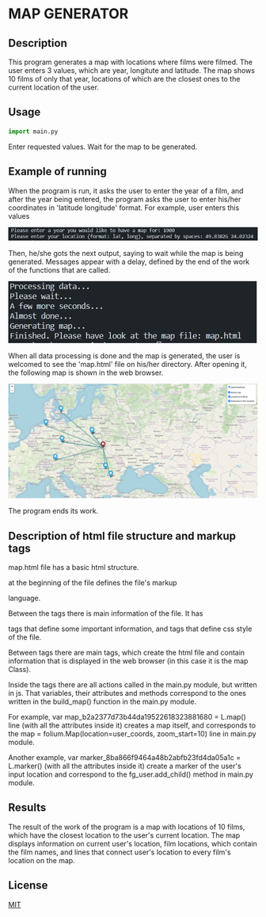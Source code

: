 # MAP GENERATOR

## Description
This program generates a map with locations where films were filmed. The user
enters 3 values, which are year, longitute and latitude. The map shows 10 films
of only that year, locations of which are the closest ones to the current
location of the user.

## Usage
``` python
import main.py
```
Enter requested values. Wait for the map to be generated.

## Example of running
When the program is run, it asks the user to enter the year of a film, and
after the year being entered, the program asks the user to enter his/her
coordinates in 'latitude longitude' format.
For example, user enters this values

![Input](input.jpg?raw=true "User's input")

Then, he/she gots the next output, saying to wait while the map is being
generated. Messages appear with a delay, defined by the end of the work of the
functions that are called.

![Output1](output1.jpg?raw=true "Output in command line")

When all data processing is done and the map is generated, the user is
welcomed to see the 'map.html' file on his/her directory. After opening it, the
following map is shown in the web browser.

![Output2](output2.png?raw=true "Generated map screenshot")

The program ends its work.

## Description of html file structure and markup tags
map.html file has a basic html structure.

<!DOCTYPE html> at the beginning of the file defines the file's markup
language.

Between the <head> </head> tags there is main information of the file. It has
<script> </script> tags that define some important information, and <style>
</style> tags that define css style of the file.

Between <body> </body> tags there are main tags, which create the html file
and contain information that is displayed in the web browser (in this case it
is the map Class).

Inside the <script> </script> tags there are all actions called in the main.py
module, but written in js. That variables, their attributes and methods
correspond to the ones written in the build_map() function in the main.py
module.

For example, var map_b2a2377d73b44da19522618323881680 = L.map() line (with all
the attributes inside it) creates a map itself, and corresponds to the
map = folium.Map(location=user_coords, zoom_start=10) line in main.py module.

Another example, var marker_8ba866f9464a48b2abfb23fd4da05a1c = L.marker()
(with all the attributes inside it) create a marker of the user's input
location and correspond to the fg_user.add_child() method in main.py module.

## Results
The result of the work of the program is a map with locations of 10 films,
which have the closest location to the user's current location. The map
displays information on current user's location, film locations, which
contain the film names, and lines that connect user's location to every film's
location on the map.

## License
[MIT](https://github.com/linvieson/map-generator/blob/main/LICENSE.txt)